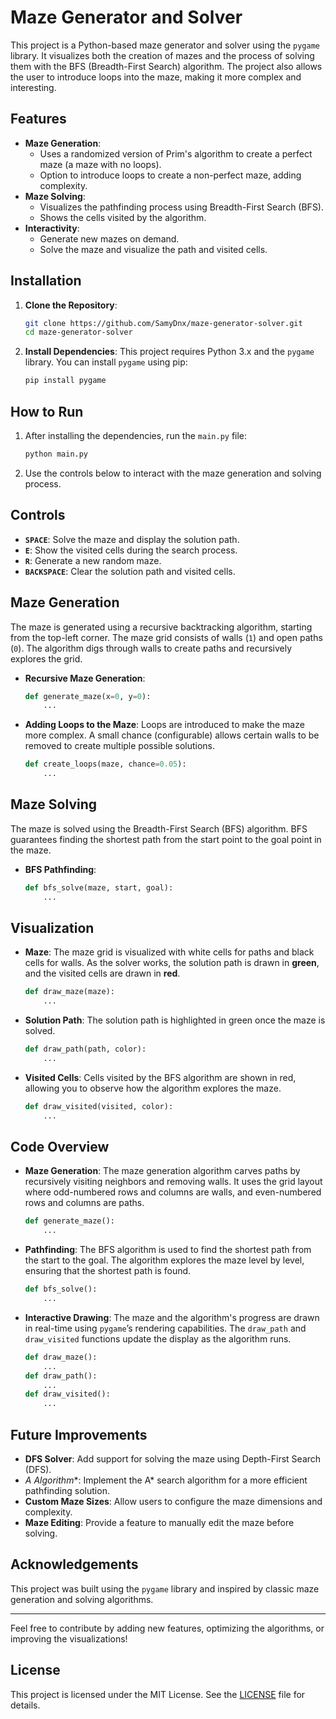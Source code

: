 # Maze Generator and Solver

This project is a Python-based maze generator and solver using the `pygame` library. It visualizes both the creation of mazes and the process of solving them with the BFS (Breadth-First Search) algorithm. The project also allows the user to introduce loops into the maze, making it more complex and interesting.

## Features

- **Maze Generation**:
  - Uses a randomized version of Prim's algorithm to create a perfect maze (a maze with no loops).
  - Option to introduce loops to create a non-perfect maze, adding complexity.
- **Maze Solving**:
  - Visualizes the pathfinding process using Breadth-First Search (BFS).
  - Shows the cells visited by the algorithm.
- **Interactivity**:
  - Generate new mazes on demand.
  - Solve the maze and visualize the path and visited cells.

## Installation

1. **Clone the Repository**:
   ```bash
   git clone https://github.com/SamyDnx/maze-generator-solver.git
   cd maze-generator-solver
   ```

2. **Install Dependencies**:
   This project requires Python 3.x and the `pygame` library.
   You can install `pygame` using pip:
   ```bash
   pip install pygame
   ```

## How to Run

1. After installing the dependencies, run the `main.py` file:
   ```bash
   python main.py
   ```

2. Use the controls below to interact with the maze generation and solving process.

## Controls

- **`SPACE`**: Solve the maze and display the solution path.
- **`E`**: Show the visited cells during the search process.
- **`R`**: Generate a new random maze.
- **`BACKSPACE`**: Clear the solution path and visited cells.

## Maze Generation

The maze is generated using a recursive backtracking algorithm, starting from the top-left corner. The maze grid consists of walls (`1`) and open paths (`0`). The algorithm digs through walls to create paths and recursively explores the grid.

- **Recursive Maze Generation**: 
  ```python
  def generate_maze(x=0, y=0):
      ...
  ```

- **Adding Loops to the Maze**:
  Loops are introduced to make the maze more complex. A small chance (configurable) allows certain walls to be removed to create multiple possible solutions.
  ```python
  def create_loops(maze, chance=0.05):
      ...
  ```

## Maze Solving

The maze is solved using the Breadth-First Search (BFS) algorithm. BFS guarantees finding the shortest path from the start point to the goal point in the maze.

- **BFS Pathfinding**: 
  ```python
  def bfs_solve(maze, start, goal):
      ...
  ```

## Visualization

- **Maze**: The maze grid is visualized with white cells for paths and black cells for walls. As the solver works, the solution path is drawn in **green**, and the visited cells are drawn in **red**.
  ```python
  def draw_maze(maze):
      ...
  ```

- **Solution Path**: The solution path is highlighted in green once the maze is solved.
  ```python
  def draw_path(path, color):
      ...
  ```

- **Visited Cells**: Cells visited by the BFS algorithm are shown in red, allowing you to observe how the algorithm explores the maze.
  ```python
  def draw_visited(visited, color):
      ...
  ```

## Code Overview

- **Maze Generation**: 
  The maze generation algorithm carves paths by recursively visiting neighbors and removing walls. It uses the grid layout where odd-numbered rows and columns are walls, and even-numbered rows and columns are paths.

  ```python
  def generate_maze():
      ...
  ```

- **Pathfinding**: 
  The BFS algorithm is used to find the shortest path from the start to the goal. The algorithm explores the maze level by level, ensuring that the shortest path is found.

  ```python
  def bfs_solve():
      ...
  ```

- **Interactive Drawing**: 
  The maze and the algorithm's progress are drawn in real-time using `pygame`’s rendering capabilities. The `draw_path` and `draw_visited` functions update the display as the algorithm runs.

  ```python
  def draw_maze():
      ...
  def draw_path():
      ...
  def draw_visited():
      ...
  ```

## Future Improvements

- **DFS Solver**: Add support for solving the maze using Depth-First Search (DFS).
- **A* Algorithm**: Implement the A* search algorithm for a more efficient pathfinding solution.
- **Custom Maze Sizes**: Allow users to configure the maze dimensions and complexity.
- **Maze Editing**: Provide a feature to manually edit the maze before solving.

## Acknowledgements

This project was built using the `pygame` library and inspired by classic maze generation and solving algorithms.

---

Feel free to contribute by adding new features, optimizing the algorithms, or improving the visualizations!

## License

This project is licensed under the MIT License. See the [LICENSE](LICENSE) file for details.
